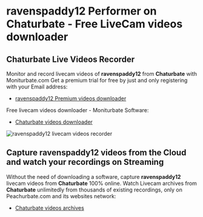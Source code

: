 # ravenspaddy12 Performer on Chaturbate - Free LiveCam videos downloader

## Chaturbate Live Videos Recorder

Monitor and record livecam videos of **ravenspaddy12** from **Chaturbate** with Moniturbate.com
Get a premium trial for free by just and only registering with your Email address:
* [ravenspaddy12 Premium videos downloader](https://moniturbate.com/request-demo-licence-key.html)

Free livecam videos downloader - Moniturbate Software:
* [Chaturbate videos downloader](https://moniturbate.com/moniturbate-download-software.html)

![ravenspaddy12 livecam videos recorder](https://peachurnet.com/templates/moniturbate-software.png)


## Capture ravenspaddy12 videos from the Cloud and watch your recordings on Streaming

Without the need of downloading a software, capture **ravenspaddy12** livecam videos from **Chaturbate** 100% online.
Watch Livecam archives from **Chaturbate** unlimitedly from thousands of existing recordings, only on Peachurbate.com and its websites network:
* [Chaturbate videos archives](https://peachurnet.com/)